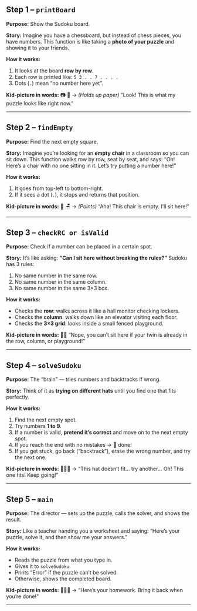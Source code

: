 ## **Step 1 – `printBoard`**

**Purpose:** Show the Sudoku board.

**Story:**
Imagine you have a chessboard, but instead of chess pieces, you have numbers.
This function is like taking a **photo of your puzzle** and showing it to your friends.

**How it works:**

1. It looks at the board **row by row**.
2. Each row is printed like: `5 3 . . 7 . . . .`
3. Dots (`.`) mean “no number here yet”.

**Kid-picture in words:**
📷 🧒 → _(Holds up paper)_ “Look! This is what my puzzle looks like right now.”

---

## **Step 2 – `findEmpty`**

**Purpose:** Find the next empty square.

**Story:**
Imagine you’re looking for an **empty chair** in a classroom so you can sit down.
This function walks row by row, seat by seat, and says:
“Oh! Here’s a chair with no one sitting in it. Let’s try putting a number here!”

**How it works:**

1. It goes from top-left to bottom-right.
2. If it sees a dot (`.`), it stops and returns that position.

**Kid-picture in words:**
👀 🪑 → _(Points)_ “Aha! This chair is empty. I’ll sit here!”

---

## **Step 3 – `checkRC or isValid`**

**Purpose:** Check if a number can be placed in a certain spot.

**Story:**
It’s like asking: **“Can I sit here without breaking the rules?”**
Sudoku has 3 rules:

1. No same number in the same row.
2. No same number in the same column.
3. No same number in the same 3×3 box.

**How it works:**

- Checks the **row**: walks across it like a hall monitor checking lockers.
- Checks the **column**: walks down like an elevator visiting each floor.
- Checks the **3×3 grid**: looks inside a small fenced playground.

**Kid-picture in words:**
🚫❌ “Nope, you can’t sit here if your twin is already in the row, column, or playground!”

---

## **Step 4 – `solveSudoku`**

**Purpose:** The “brain” — tries numbers and backtracks if wrong.

**Story:**
Think of it as **trying on different hats** until you find one that fits perfectly.

**How it works:**

1. Find the next empty spot.
2. Try numbers **1 to 9**.
3. If a number is valid, **pretend it’s correct** and move on to the next empty spot.
4. If you reach the end with no mistakes → 🎉 done!
5. If you get stuck, go back (“backtrack”), erase the wrong number, and try the next one.

**Kid-picture in words:**
🧢🧢🧢 → “This hat doesn’t fit… try another… Oh! This one fits! Keep going!”

---

## **Step 5 – `main`**

**Purpose:** The director — sets up the puzzle, calls the solver, and shows the result.

**Story:**
Like a teacher handing you a worksheet and saying:
“Here’s your puzzle, solve it, and then show me your answers.”

**How it works:**

- Reads the puzzle from what you type in.
- Gives it to `solveSudoku`.
- Prints “Error” if the puzzle can’t be solved.
- Otherwise, shows the completed board.

**Kid-picture in words:**
👩‍🏫📝 → “Here’s your homework. Bring it back when you’re done!”

---
